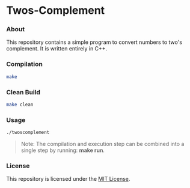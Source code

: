 # Twos-Complement
### About
This repository contains a simple program to convert numbers to two's complement. It is written entirely in C++.


### Compilation
```Bash
make
```

### Clean Build
```Bash
make clean
```

### Usage
```Bash
./twoscomplement
```

> Note: The compilation and execution step can be combined into a single step by running: **make run**.


### License
This repository is licensed under the [MIT License](https://github.com/elailai94/Twos-Complement/blob/master/LICENSE.md).
